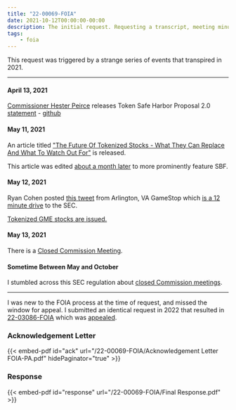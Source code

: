 ```yaml
---
title: "22-00069-FOIA"
date: 2021-10-12T00:00:00-00:00
description: The initial request. Requesting a transcript, meeting minutes, or a transcription of an electronic recording disclosing the identity of each speaker of the closed SEC meeting on May 13, 2021 @ 2PM.
tags:
    - foia
---
```


This request was triggered by a strange series of events that transpired in 2021.

---

#### April 13, 2021

[Commissioner Hester Peirce][hp] releases Token Safe Harbor Proposal 2.0 [statement][hp-statement] - [github][hp-github]

#### May 11, 2021

An article titled ["The Future Of Tokenized Stocks - What They Can Replace And What To Watch Out For"][tokenized-article] is released.

This article was edited [about a month later][tokenized-article-edited] to more prominently feature SBF.

#### May 12, 2021

Ryan Cohen posted [this tweet][rc-va-tweet] from Arlington, VA GameStop which [is a 12 minute drive][va-sec-drive] to the SEC.

[Tokenized GME stocks are issued.][tokenized-issued]

#### May 13, 2021

There is a [Closed Commission Meeting][ccmeeting].

#### Sometime Between May and October

I stumbled across this SEC regulation about [closed Commission meetings][ccmeeting-reg].

---

I was new to the FOIA process at the time of request, and missed the window for appeal. I submitted an identical request in 2022 that resulted in [22-03086-FOIA][22-03086-FOIA] which was [appealed][23-00004-APPS].

### Acknowledgement Letter

{{< embed-pdf id="ack" url="/22-00069-FOIA/Acknowledgement Letter FOIA-PA.pdf" hidePaginator="true" >}}

### Response

{{< embed-pdf id="response" url="/22-00069-FOIA/Final Response.pdf" >}}

[hp]: https://www.sec.gov/about/commissioners/hester-m-peirce
[hp-statement]: https://www.sec.gov/news/public-statement/peirce-statement-token-safe-harbor-proposal-2.0
[hp-github]: https://github.com/CommissionerPeirce/SafeHarbor2.0
[tokenized-article]:https://web.archive.org/web/20210511132227/https://www.forbes.com/sites/javierpaz/2021/05/11/the-future-of-tokenized-stockswhat-they-can-replace-and-what-to-watch-out-for/
[tokenized-article-edited]: https://web.archive.org/web/20210622123516/https://www.forbes.com/sites/javierpaz/2021/05/11/the-future-of-tokenized-stockswhat-they-can-replace-and-what-to-watch-out-for/
[rc-va-tweet]: https://twitter.com/ryancohen/status/1392649234944507906
[va-sec-drive]: https://www.google.com/maps/dir/U.S.+Securities+and+Exchange+Commission,+F+Street+Northeast,+Washington,+DC/GameStop,+1100+S+Hayes+St,+Arlington,+VA+22202/@38.8805612,-77.049705,14z/data=!3m2!4b1!5s0x89b7b6dec8b955a5:0x7edf0a3a5a9f7c6b!4m13!4m12!1m5!1m1!1s0x89b7b823fba296a3:0xe7888e781877a9d2!2m2!1d-77.0040907!2d38.8980337!1m5!1m1!1s0x89b7b6defeb71d75:0xe6fca56e977bb880!2m2!1d-77.0607968!2d38.8629553
[tokenized-issued]: https://web.archive.org/web/20220111102708if_/http://digitalassets.ag/assets/files/GME.pdf
[ccmeeting]: https://www.sec.gov/foia/docs/secchaircalendar/chair-gensler-public-calendar-2021-05.pdf
[ccmeeting-reg]: https://www.ecfr.gov/current/title-17/chapter-II/part-200/subpart-I/section-200.408
[22-03086-FOIA]: /2022/09/22-03086-foia
[23-00004-APPS]: /2022/10/23-00004-apps/